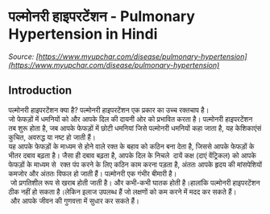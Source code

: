 # पल्मोनरी हाइपरटेंशन - Pulmonary Hypertension in Hindi
_Source: [https://www.myupchar.com/disease/pulmonary-hypertension](https://www.myupchar.com/disease/pulmonary-hypertension)_

## Introduction
पल्मोनरी हाइपरटेंशन क्या है?
पल्मोनरी हाइपरटेंशन एक प्रकार का उच्च रक्तचाप है। जो फेफड़ों में धमनियों को और आपके दिल की दायनी ओर को प्रभावित करता है।
पल्मोनरी हाइपरटेंशन तब शुरू होता है, जब आपके फेफड़ों में छोटी धमनियां जिसे पल्मोनरी धमनियों कहा जाता है, यह केशिकाएंसंकुचित, अवरुद्ध या नष्ट हो जाती हैं।यह आपके फेफड़ों के माध्यम से होने वाले रक्त के बहाव को कठिन बना देता है, जिससे आपके फेफड़ों के भीतर दबाव बढ़ता है। जैसा ही दबाव बढ़ता है, आपके दिल के निचले  दायें कक्ष (दाएं वेंट्रिकल) को आपके  फेफड़ों के माध्यम से  रक्त पंप करने के लिए कठिन काम करना पड़ता है, अंततः आपके हृदय की मांसपेशियों कमजोर और अंततः विफल हो जाती हैं।
पल्मोनरी एक गंभीर बीमारी है। जो प्रगतिशील रूप से खराब होती जाती है। और कभी-कभी घातक होती है।हालांकि पल्मोनरी हाइपरटेंशन ठीक नहीं हो सकता है।लेकिन इलाज उपलब्ध हैं जो लक्षणों को कम करने में मदद कर सकते हैं। और आपके जीवन की गुणवत्ता में सुधार कर सकते हैं।

